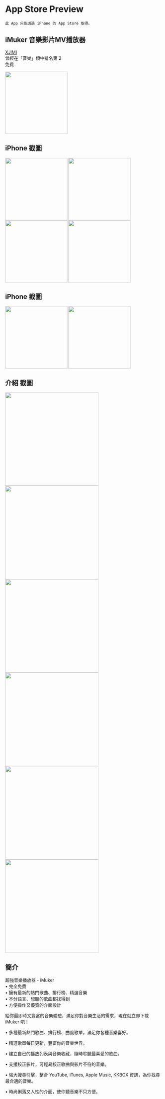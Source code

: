 # App Store Preview
```
此 App 只能透過 iPhone 的 App Store 取得。
```
## iMuker 音樂影片MV播放器 
[XJIMI](https://github.com/xjimi/app_imuker/blob/main/README.md)    
曾經在「音樂」類中排名第 2  
免費    

<img src="logo.png" width = "200" alt="" />   
  

## iPhone 截圖
 <img src="000.png" width = "200" alt="" align=left />
 <img src="001.png" width = "200" alt="" align=left />
 <img src="002.png" width = "200" alt="" />
  <img src="003.png" width = "200" alt="" align=left />


## iPhone 截圖
 <img src="004.png" width = "200" alt="" align=left />
 <img src="005.png" width = "200" alt="" />

## 介紹 截圖
 <img src="foru.jpg" width = "300" alt="" align=left />
 <img src="explore.jpg" width = "300" alt="" align=left />
 <img src="player.jpg" width = "300" alt="" align=left />
 <img src="search.jpg" width = "300" alt="" align=left />
 <img src="library.jpg" width = "300" alt="" align=left />
 <img src="detail.jpg" width = "300" alt="" />


## 簡介

超強音樂播放器 - iMuker  
• 完全免費  
• 擁有最新的熱門歌曲、排行榜、精選音樂  
• 不分語言、想聽的歌曲都找得到  
• 方便操作又優質的介面設計  
  
給你最即時又豐富的音樂體驗，滿足你對音樂生活的需求，現在就立即下載 iMuker 吧！  

• 多種最新熱門歌曲、排行榜、曲風歌單，滿足你各種音樂喜好。  

• 精選歌單每日更新，豐富你的音樂世界。  

• 建立自已的播放列表與音樂收藏，隨時聆聽最喜愛的歌曲。  

• 支援校正影片，可輕易校正歌曲與影片不符的音樂。  
  
• 強大搜尋引擊，整合 YouTube, iTunes, Apple Music, KKBOX 資訊，為你找尋最合適的音樂。  

• 時尚俐落又人性的介面，使你聽音樂不只方便。  



